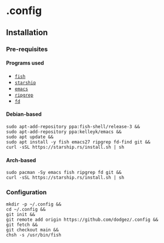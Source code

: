 # .config

## Installation

### Pre-requisites

#### Programs used
- [`fish`](https://github.com/fish-shell/fish-shell)
- [`starship`](https://github.com/starship/starship)
- [`emacs`](https://www.gnu.org/software/emacs)
- [`ripgrep`](https://github.com/BurntSushi/ripgrep)
- [`fd`](https://github.com/sharkdp/fd)

#### Debian-based

```
sudo apt-add-repository ppa:fish-shell/release-3 &&
sudo apt-add-repository ppa:kelleyk/emacs &&
sudo apt update &&
sudo apt install -y fish emacs27 ripgrep fd-find git &&
curl -sSL https://starship.rs/install.sh | sh
```

#### Arch-based

```
sudo pacman -Sy emacs fish ripgrep fd git &&
curl -sSL https://starship.rs/install.sh | sh
```

### Configuration

```
mkdir -p ~/.config &&
cd ~/.config &&
git init &&
git remote add origin https://github.com/dodgez/.config &&
git fetch &&
git checkout main &&
chsh -s /usr/bin/fish
```
